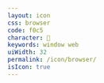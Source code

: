```yaml
---
layout: icon
css: browser
code: f0c5
character: 
keywords: window web
uiWidth: 32
permalink: /icon/browser/
isIcon: true
---
```

